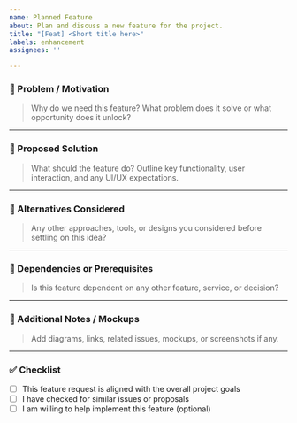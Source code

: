 ```yaml
---
name: Planned Feature
about: Plan and discuss a new feature for the project.
title: "[Feat] <Short title here>"
labels: enhancement
assignees: ''

---
```


### 🧩 Problem / Motivation  
> Why do we need this feature? What problem does it solve or what opportunity does it unlock?

<!-- Example: Users often forget to save their progress manually, leading to data loss -->

---

### 🎯 Proposed Solution  
> What should the feature do? Outline key functionality, user interaction, and any UI/UX expectations.

<!-- Be specific: "Auto-save the resume draft every 30 seconds in localStorage" -->

---

### 🔄 Alternatives Considered  
> Any other approaches, tools, or designs you considered before settling on this idea?

---

### 🔗 Dependencies or Prerequisites  
> Is this feature dependent on any other feature, service, or decision?

---

### 📎 Additional Notes / Mockups  
> Add diagrams, links, related issues, mockups, or screenshots if any.

---

### ✅ Checklist
- [ ] This feature request is aligned with the overall project goals
- [ ] I have checked for similar issues or proposals
- [ ] I am willing to help implement this feature (optional)
